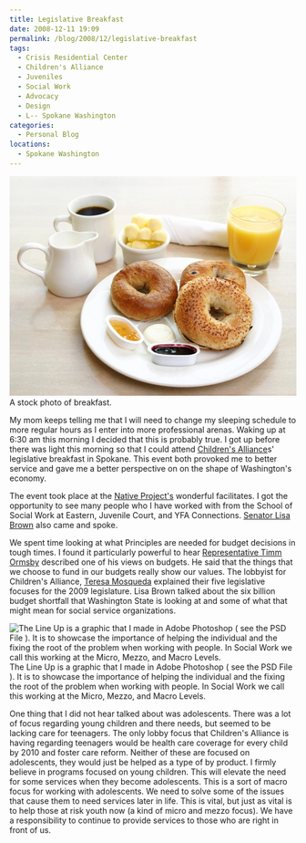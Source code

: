 ```yaml
---
title: Legislative Breakfast 
date: 2008-12-11 19:09
permalink: /blog/2008/12/legislative-breakfast
tags:
  - Crisis Residential Center
  - Children's Alliance
  - Juveniles
  - Social Work
  - Advocacy
  - Design
  - L-- Spokane Washington
categories:
  - Personal Blog
locations: 
  - Spokane Washington
---
```


![ A stock photo of breakfast. ][1] A stock photo of breakfast.

   [1]: /assets/media/stock-image-breakfast.jpg

My mom keeps telling me that I will need to change my sleeping schedule to more regular hours as I enter into more professional arenas. Waking up at 6:30 am this morning I decided that this is probably true. I got up before there was light this morning so that I could attend [Children's Alliance][2]s' legislative breakfast in Spokane. This event both provoked me to better service and gave me a better perspective on on the shape of Washington's economy.

   [2]: http://www.childrensalliance.org/

The event took place at the [Native Project's][3] wonderful facilitates. I got the opportunity to see many people who I have worked with from the School of Social Work at Eastern, Juvenile Court, and YFA Connections. [Senator Lisa Brown][4] also came and spoke.

   [3]: http://www.nativeproject.org/
   [4]: http://www.leg.wa.gov/senate/senators/Pages/brown.aspx

We spent time looking at what Principles are needed for budget decisions in tough times. I found it particularly powerful to hear [Representative Timm Ormsby][5] described one of his views on budgets. He said that the things that we choose to fund in our budgets really show our values. The lobbyist for Children's Alliance, [Teresa Mosqueda][6] explained their five legislative focuses for the 2009 legislature. Lisa Brown talked about the six billion budget shortfall that Washington State is looking at and some of what that might mean for social service organizations.

   [5]: http://www.leg.wa.gov/house/representatives/Pages/ormsby.aspx
   [6]: http://www.linkedin.com/pub/teresa-mosqueda/6/21/b98

![ The Line Up is a graphic that I made in Adobe Photoshop ( see the [PSD File](/assets/media/micro-mezzo-macro-root-help-photoshop-file.psd) ). It is to showcase the importance of helping the individual and the fixing the root of the problem when working with people. In  Social Work  we call this working at the Micro, Mezzo, and Macro Levels. ][7] The Line Up is a graphic that I made in Adobe Photoshop ( see the PSD File ). It is to showcase the importance of helping the individual and the fixing the root of the problem when working with people. In Social Work we call this working at the Micro, Mezzo, and Macro Levels.

   [7]: /assets/media/micro-mezzo-macro-root-help.png

One thing that I did not hear talked about was adolescents. There was a lot of focus regarding young children and there needs, but seemed to be lacking care for teenagers. The only lobby focus that Children's Alliance is having regarding teenagers would be health care coverage for every child by 2010 and foster care reform. Neither of these are focused on adolescents, they would just be helped as a type of by product. I firmly believe in programs focused on young children. This will elevate the need for some services when they become adolescents. This is a sort of macro focus for working with adolescents. We need to solve some of the issues that cause them to need services later in life. This is vital, but just as vital is to help those at risk youth now (a kind of micro and mezzo focus). We have a responsibility to continue to provide services to those who are right in front of us.  

